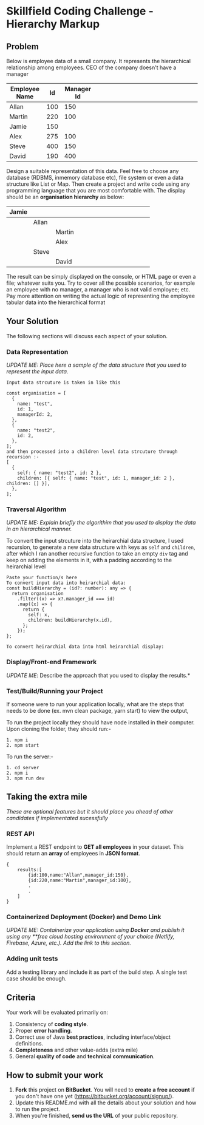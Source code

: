 # Skillfield Coding Challenge - Hierarchy Markup

## Problem

Below is employee data of a small company.
It represents the hierarchical relationship among employees. CEO of the company doesn't
have a manager

| Employee Name | Id  | Manager Id |     |     |     |     |     |     |     |     |     |     |     |     |     |     |     |     |     |
| ------------- | --- | ---------- | --- | --- | --- | --- | --- | --- | --- | --- | --- | --- | --- | --- | --- | --- | --- | --- | --- |
| Allan         | 100 | 150        |     |     |     |     |     |     |     |     |     |     |     |     |     |     |     |     |     |
| Martin        | 220 | 100        |     |     |     |     |     |     |     |     |     |     |     |     |     |     |     |     |     |
| Jamie         | 150 |            |     |     |     |     |     |     |     |     |     |     |     |     |     |     |     |     |     |
| Alex          | 275 | 100        |     |     |     |     |     |     |     |     |     |     |     |     |     |     |     |     |     |
| Steve         | 400 | 150        |     |     |     |     |     |     |     |     |     |     |     |     |     |     |     |     |     |
| David         | 190 | 400        |     |     |     |     |     |     |     |     |     |     |     |     |     |     |     |     |     |

Design a suitable representation of this data. Feel free to choose any database (RDBMS, inmemory database etc), file system or even a data structure like List or Map.
Then create a project and write code using any programming language that you are most comfortable with.
The display should be an **organisation hierarchy** as below:

| Jamie |       |        |     |     |     |     |     |     |     |     |     |     |     |     |
| ----- | ----- | ------ | --- | --- | --- | --- | --- | --- | --- | --- | --- | --- | --- | --- |
|       | Allan |        |     |     |     |     |     |     |     |     |     |     |     |     |
|       |       | Martin |     |     |     |     |     |     |     |     |     |     |     |     |
|       |       | Alex   |     |     |     |     |     |     |     |     |     |     |     |     |
|       | Steve |        |     |     |     |     |     |     |     |     |     |     |     |     |
|       |       | David  |     |     |     |     |     |     |     |     |     |     |     |     |

The result can be simply displayed on the console, or HTML page or even a file; whatever
suits you. Try to cover all the possible scenarios, for example an employee with no manager, a
manager who is not valid employee; etc.
Pay more attention on writing the actual logic of representing the employee tabular data into
the hierarchical format

## Your Solution

The following sections will discuss each aspect of your solution.

### Data Representation

_UPDATE ME: Place here a sample of the data structure that you used to represent the input data._

```
Input data strcuture is taken in like this

const organisation = [
  {
    name: "test",
    id: 1,
    managerId: 2,
  },
  {
    name: "test2",
    id: 2,
  },
];
and then processed into a children level data strcuture through recursion :-
[
  {
    self: { name: "test2", id: 2 },
    children: [{ self: { name: "test", id: 1, manager_id: 2 }, children: [] }],
  },
];
```

### Traversal Algorithm

_UPDATE ME: Explain briefly the algorithim that you used to display the data in an hierarchical manner._

To convert the input strcuture into the heirarchial data structure, I used recursion, to generate a new data structure with keys as `self` and `children`, after which I ran another recursive function to take an empty `div` tag and keep on adding the elements in it, with a padding according to the heirarchial level

```
Paste your function/s here
To convert input data into heirarchial data:
const buildHierarchy = (id?: number): any => {
  return organisation
    .filter((x) => x?.manager_id === id)
    .map((x) => {
      return {
        self: x,
        children: buildHierarchy(x.id),
      };
    });
};

To convert heirarchial data into html heirarchial display:

```

### Display/Front-end Framework

_UPDATE ME_: Describe the approach that you used to display the results.\*

### Test/Build/Running your Project

If someone were to run your application locally, what are the steps that needs to be done (ex. mvn clean package, yarn start) to view the output,

To run the project locally they should have node installed in their computer.
Upon cloning the folder, they should run:-

```
1. npm i
2. npm start

```

To run the server:-

```
1. cd server
2. npm i
3. npm run dev
```

## Taking the extra mile

_These are optional features but it should place you ahead of other candidates if implementated sucessfully_

### REST API

Implement a REST endpoint to **GET all employees** in your dataset. This should return an **array** of employees in **JSON format**.

```
{
    results:[
        {id:100,name:"Allan",manager_id:150},
        {id:220,name:"Martin",manager_id:100},
        .
        .
    ]
}
```

### Containerized Deployment (Docker) and Demo Link

_UPDATE ME: Containerize your application using **Docker** and publish it using any \*\*free cloud hosting environment of your choice (Netlify, Firebase, Azure, etc.). Add the link to this section._

### Adding unit tests

Add a testing library and include it as part of the build step. A single test case should be enough.

## Criteria

Your work will be evaluated primarily on:

1. Consistency of **coding style**.
2. Proper **error handling**.
3. Correct use of Java **best practices**, including interface/object definitions.
4. **Completeness** and other value-adds (extra mile)
5. General **quality of code** and **technical communication**.

## How to submit your work

1. **Fork** this project on **BitBucket**. You will need to **create a free account** if you don't have one yet (https://bitbucket.org/account/signup/).
2. Update this README.md with all the details about your solution and how to run the project.
3. When you're finished, **send us the URL** of your public repository.
